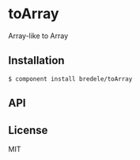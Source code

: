 
# toArray

  Array-like to Array

## Installation

    $ component install bredele/toArray

## API

   

## License

  MIT
